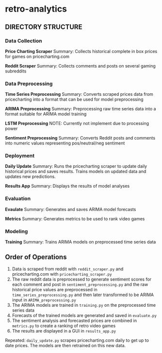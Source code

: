 # retro-analytics

## DIRECTORY STRUCTURE
### Data Collection
**Price Charting Scraper**
Summary: Collects historical complete in box prices for games on pricecharting.com

**Reddit Scraper**
Summary: Collects comments and posts on several gaming subreddits

### Data Preprocessing
**Time Series Preprocessing**
Summary: Converts scraped prices data from pricecharting into a format that can be used for model preprocessing

**ARIMA Preprocessing**
Summary: Preprocessing raw time series data into a format suitable for ARIMA model training

**LSTM Preprocessing**
NOTE: Currently not implement due to processing power

**Sentiment Preprocessing**
Summary: Converts Reddit posts and comments into numeric values representing pos/neutral/neg sentiment

### Deployment
**Daily Update**
Summary: Runs the pricecharting scraper to update daily historical prices and saves results. Trains models on updated data and updates new predictions.

**Results App**
Summary: Displays the results of model analyses

### Evaluation
**Evaulate**
Summary: Generates and saves ARIMA model forecasts

**Metrics**
Summary: Generates metrics to be used to rank video games


### Modeling
**Training**
Summary: Trains ARIMA models on preprocessed time series data

## Order of Operations
1. Data is scraped from reddit with `reddit_scraper.py` and pricecharting.com with `pricecharting_scraper.py`
2. The raw reddit data is preprocessed to generate sentiment scores for each comment and post in `sentiment_preprocessing.py` and the raw historical price values are preprocessed in `time_series_preprocessing.py` and then later transformed to be ARIMA input in `ARIMA_preprocessing.py`
3. The ARIMA models are trained in `training.py` on the preprocessed time series data
4. Forecasts of the trained models are generated and saved in `evaluate.py`
5. The sentiment analysis and forecasted prices are combined in `metrics.py` to create a ranking of retro video games
6. The results are displayed in a GUI in `results_app.py`

Repeated: `daily_update.py` scrapes pricecharting.com daily to get up to date prices. The models are then retrained on this new data.